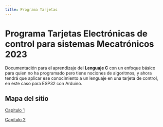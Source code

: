 ```yaml
---
title: Programa Tarjetas
---
```

# Programa Tarjetas Electrónicas de control para sistemas Mecatrónicos 2023

Documentación para el aprendizaje del **Lenguaje C** con un enfoque básico para quien no ha programado pero tiene nociones de algoritmos, y ahora tendrá que aplicar ese conocimiento a un lenguaje en una tarjeta de control, en este caso para ESP32 con Arduino.

## Mapa del sitio

[Capitulo 1](./Capitulo%201/index.md)

[Capitulo 2](./Capitulo%202/index.md)